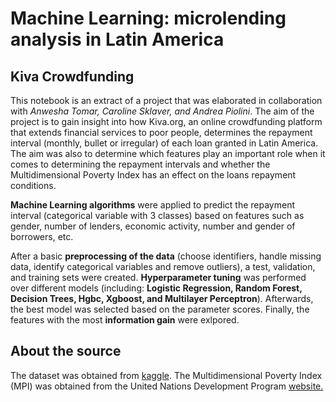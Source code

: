 # Machine Learning: microlending analysis in Latin America
## Kiva Crowdfunding


This notebook is an extract of a project that was elaborated in collaboration with _Anwesha Tomar, Caroline Sklaver, and Andrea Piolini_. 
The aim of the project is to gain insight into how Kiva.org, an online crowdfunding platform that extends financial services 
to poor people, determines the repayment interval (monthly, bullet or irregular) of each loan granted in Latin America. The
aim was also to determine which features play an important role when it comes to determining the repayment intervals and whether
the Multidimensional Poverty Index has an effect on the loans repayment conditions. 

**Machine Learning algorithms** were applied to predict the repayment interval (categorical variable with 3 classes) 
based on features such as gender, number of lenders, economic activity, number and gender of borrowers, etc.

After a basic **preprocessing of the data** (choose identifiers, handle missing data, identify categorical variables and 
remove outliers), a test, validation, and training sets were created. **Hyperparameter tuning** was performed over different 
models (including: **Logistic Regression, Random Forest, Decision Trees, Hgbc, Xgboost, and Multilayer Perceptron**). 
Afterwards, the best model was selected based on the parameter scores. Finally, the features with the most **information gain** 
were exlpored.

## About the source

The dataset was obtained from [kaggle](https://www.kaggle.com/ishaanmalhi/kiva-org-microlending-analysis-and-prediction).
The Multidimensional Poverty Index (MPI) was obtained from the United Nations Development Program [website.](http://hdr.undp.org/en/2018-MPI)

## 
